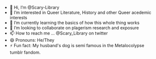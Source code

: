 - 👋 Hi, I’m @Scary-Library
- 👀 I’m interested in Queer Literature, History and other Queer acedemic interests
- 🌱 I’m currently learning the basics of how this whole thing works
- 💞️ I’m looking to collaborate on plagerism research and exposure
- 📫 How to reach me ... @Scary_Library on twitter
- 😄 Pronouns: He/They
- ⚡ Fun fact: My husband's dog is semi famous in the Metalocolypse tumblr fandom.

<!---
Scary-Library/Scary-Library is a ✨ special ✨ repository because its `README.md` (this file) appears on your GitHub profile.
You can click the Preview link to take a look at your changes.
--->
